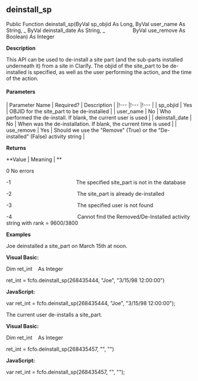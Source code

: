 deinstall_sp
------------

Public Function deinstall_sp(ByVal sp_objid As Long, ByVal user_name As String, _
ByVal deinstall_date As String, _
                  ByVal use_remove As Boolean) As Integer

**Description**

This API can be used to de-install a site part (and the sub-parts installed underneath it) from a site in Clarify. The objid of the site_part to be de-installed is specified, as well as the user performing the action, and the time of the action.

#### Parameters

| Parameter Name | Required? | Description |
|!--- |!--- |!--- |
| sp_objid | Yes | OBJID for the site_part to be de-installed |
| user_name | No | Who performed the de-install. If blank, the current user is used |
| deinstall_date | No | When was the de-installation. If blank, the current time is used |
| use_remove | Yes | Should we use the "Remove" (True) or the "De-installed" (False) activity string |

**Returns**

**Value | Meaning | **

0 No errors

-1                                             The specified site_part is not in the database

-2                                             The site_part is already de-installed

-3                                             The specified user is not found

-4                                             Cannot find the Removed/De-Installed activity string with rank = 9600/3800

**Examples**

 Joe deinstalled a site_part on March 15th at noon.

**Visual Basic:**

Dim ret_int    As Integer

ret_int = fcfo.deinstall_sp(268435444, "Joe", "3/15/98 12:00:00")

**JavaScript:**

var ret_int = fcfo.deinstall_sp(268435444, "Joe", "3/15/98 12:00:00");

 The current user de-installs a site_part.

**Visual Basic:**

Dim ret_int    As Integer

ret_int = fcfo.deinstall_sp(268435457, "", "")

**JavaScript:**

var ret_int = fcfo.deinstall_sp(268435457, "", "");